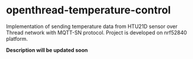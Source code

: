 # openthread-temperature-control
Implementation of sending temperature data from HTU21D sensor over Thread network with MQTT-SN protocol. Project is developed on nrf52840 platform.

**Description will be updated soon**
